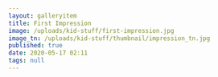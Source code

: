 ```yaml
---
layout: galleryitem
title: First Impression
image: /uploads/kid-stuff/first-impression.jpg
image_tn: /uploads/kid-stuff/thumbnail/impression_tn.jpg
published: true
date: 2020-05-17 02:11
tags: null
---
```

